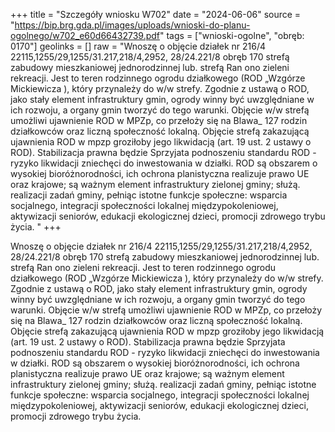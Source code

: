 +++
title = "Szczegóły wniosku W702"
date = "2024-06-06"
source = "https://bip.brg.gda.pl/images/uploads/wnioski-do-planu-ogolnego/w702_e60d66432739.pdf"
tags = ["wnioski-ogolne", "obręb: 0170"]
geolinks = []
raw = "Wnoszę o objęcie działek nr 216/4 22115,1255/29,1255/31.217,218/4,2952, 28/24.221/8 obręb 170 strefą zabudowy mieszkaniowej jednorodzinnej lub. strefą Ran  ono zieleni  rekreacji. Jest to teren rodzinnego ogrodu działkowego (ROD „Wzgórze Mickiewicza ), który przynależy do w/w strefy. Zgodnie z ustawą o ROD, jako stały element infrastruktury gmin, ogrody winny być uwzględniane w ich rozwoju, a organy gmin tworzyć do tego warunki. Objęcie w/w strefą umożliwi ujawnienie ROD w MPZp, co przełoży się na Blawa_ 127 rodzin działkowców oraz liczną społeczność lokalną. Objęcie strefą zakazującą ujawnienia ROD w mpzp groziłoby jego likwidacją (art. 19 ust. 2 ustawy o ROD). Stabilizacja prawna będzie Sprzyjata podnoszeniu standardu ROD - ryzyko likwidacji zniechęci do inwestowania w działki. ROD są obszarem o wysokiej bioróżnorodności, ich ochrona planistyczna realizuje prawo UE oraz krajowe; są ważnym element infrastruktury zielonej gminy; służą. realizacji zadań gminy, pełniąc istotne funkcje społeczne: wsparcia socjalnego, integracji społeczności lokalnej  międzypokoleniowej, aktywizacji seniorów, edukacji ekologicznej dzieci, promocji zdrowego trybu życia. "
+++

Wnoszę o objęcie działek nr 216/4 22115,1255/29,1255/31.217,218/4,2952,
28/24.221/8 obręb 170 strefą zabudowy mieszkaniowej jednorodzinnej lub. strefą
Ran  ono
zieleni  rekreacji. Jest to teren rodzinnego ogrodu działkowego (ROD „Wzgórze
Mickiewicza ), który przynależy do w/w strefy. Zgodnie z ustawą o ROD, jako stały element
infrastruktury gmin, ogrody winny być uwzględniane w ich rozwoju, a organy gmin tworzyć
do tego warunki. Objęcie w/w strefą umożliwi ujawnienie ROD w MPZp, co przełoży się na
Blawa_ 127 rodzin działkowców oraz liczną społeczność lokalną. Objęcie
strefą zakazującą ujawnienia ROD w mpzp groziłoby jego likwidacją (art. 19 ust. 2 ustawy o
ROD). Stabilizacja prawna będzie Sprzyjata podnoszeniu standardu ROD - ryzyko likwidacji
zniechęci do inwestowania w działki. ROD są obszarem o wysokiej bioróżnorodności, ich
ochrona planistyczna realizuje prawo UE oraz krajowe; są ważnym element infrastruktury
zielonej gminy; służą. realizacji zadań gminy, pełniąc istotne funkcje społeczne: wsparcia
socjalnego, integracji społeczności lokalnej  międzypokoleniowej, aktywizacji seniorów,
edukacji ekologicznej dzieci, promocji zdrowego trybu życia.



